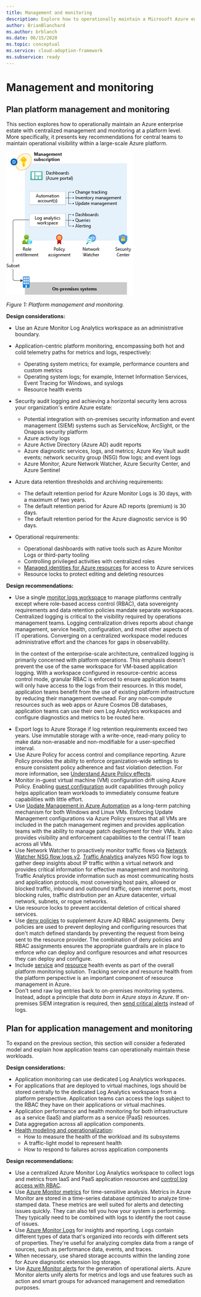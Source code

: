 ```yaml
---
title: Management and monitoring
description: Explore how to operationally maintain a Microsoft Azure enterprise estate with centralized management and monitoring at a platform level.
author: BrianBlanchard
ms.author: brblanch
ms.date: 06/15/2020
ms.topic: conceptual
ms.service: cloud-adoption-framework
ms.subservice: ready
---
```


# Management and monitoring

## Plan platform management and monitoring

This section explores how to operationally maintain an Azure enterprise estate with centralized management and monitoring at a platform level. More specifically, it presents key recommendations for central teams to maintain operational visibility within a large-scale Azure platform.

![Diagram that shows management and monitoring.](./media/management-and-monitoring.png)

_Figure 1: Platform management and monitoring._

<!-- cSpell:ignore syslogs SIEM -->

**Design considerations:**

- Use an Azure Monitor Log Analytics workspace as an administrative boundary.
- Application-centric platform monitoring, encompassing both hot and cold telemetry paths for metrics and logs, respectively:
  - Operating system metrics; for example, performance counters and custom metrics
  - Operating system logs; for example, Internet Information Services, Event Tracing for Windows, and syslogs
  - Resource health events
- Security audit logging and achieving a horizontal security lens across your organization's entire Azure estate:
  - Potential integration with on-premises security information and event management (SIEM) systems such as ServiceNow, ArcSight, or the Onapsis security platform
  - Azure activity logs
  - Azure Active Directory (Azure AD) audit reports
  - Azure diagnostic services, logs, and metrics; Azure Key Vault audit events; network security group (NSG) flow logs; and event logs
  - Azure Monitor, Azure Network Watcher, Azure Security Center, and Azure Sentinel
- Azure data retention thresholds and archiving requirements:
  - The default retention period for Azure Monitor Logs is 30 days, with a maximum of two years.
  - The default retention period for Azure AD reports (premium) is 30 days.
  - The default retention period for the Azure diagnostic service is 90 days.

- Operational requirements:
  - Operational dashboards with native tools such as Azure Monitor Logs or third-party tooling
  - Controlling privileged activities with centralized roles
  - [Managed identities for Azure resources](/azure/active-directory/managed-identities-azure-resources/overview) for access to Azure services
  - Resource locks to protect editing and deleting resources

**Design recommendations:**

- Use a single [monitor logs workspace](/azure/azure-monitor/platform/design-logs-deployment) to manage platforms centrally except where role-based access control (RBAC), data sovereignty requirements and data retention policies mandate separate workspaces. Centralized logging is critical to the visibility required by operations management teams. Logging centralization drives reports about change management, service health, configuration, and most other aspects of IT operations. Converging on a centralized workspace model reduces administrative effort and the chances for gaps in observability.

    In the context of the enterprise-scale architecture, centralized logging is primarily concerned with platform operations. This emphasis doesn't prevent the use of the same workspace for VM-based application logging. With a workspace configured in resource-centric access control mode, granular RBAC is enforced to ensure application teams will only have access to the logs from their resources. In this model, application teams benefit from the use of existing platform infrastructure by reducing their management overhead. For any non-compute resources such as web apps or Azure Cosmos DB databases, application teams can use their own Log Analytics workspaces and configure diagnostics and metrics to be routed here.

<!-- docutune:ignore WORM -->

- Export logs to Azure Storage if log retention requirements exceed two years. Use immutable storage with a write-once, read-many policy to make data non-erasable and non-modifiable for a user-specified interval.
- Use Azure Policy for access control and compliance reporting. Azure Policy provides the ability to enforce organization-wide settings to ensure consistent policy adherence and fast violation detection. For more information, see [Understand Azure Policy effects](/azure/governance/policy/concepts/effects).
- Monitor in-guest virtual machine (VM) configuration drift using Azure Policy. Enabling [guest configuration](/azure/governance/policy/concepts/guest-configuration) audit capabilities through policy helps application team workloads to immediately consume feature capabilities with little effort.
- Use [Update Management in Azure Automation](/azure/automation/update-management/overview) as a long-term patching mechanism for both Windows and Linux VMs. Enforcing Update Management configurations via Azure Policy ensures that all VMs are included in the patch management regimen and provides application teams with the ability to manage patch deployment for their VMs. It also provides visibility and enforcement capabilities to the central IT team across all VMs.
- Use Network Watcher to proactively monitor traffic flows via [Network Watcher NSG flow logs v2](/azure/network-watcher/network-watcher-nsg-flow-logging-overview). [Traffic Analytics](/azure/network-watcher/traffic-analytics) analyzes NSG flow logs to gather deep insights about IP traffic within a virtual network and provides critical information for effective management and monitoring. Traffic Analytics provide information such as most communicating hosts and application protocols, most conversing host pairs, allowed or blocked traffic, inbound and outbound traffic, open internet ports, most blocking rules, traffic distribution per an Azure datacenter, virtual network, subnets, or rogue networks.
- Use resource locks to prevent accidental deletion of critical shared services.
- Use [deny policies](/azure/governance/policy/concepts/effects#deny) to supplement Azure AD RBAC assignments. Deny policies are used to prevent deploying and configuring resources that don't match defined standards by preventing the request from being sent to the resource provider. The combination of deny policies and RBAC assignments ensures the appropriate guardrails are in place to enforce _who_ can deploy and configure resources and _what_ resources they can deploy and configure.
- Include [service](/azure/service-health/service-health-overview) and [resource](/azure/service-health/resource-health-overview) health events as part of the overall platform monitoring solution. Tracking service and resource health from the platform perspective is an important component of resource management in Azure.
- Don't send raw log entries back to on-premises monitoring systems. Instead, adopt a principle that _data born in Azure stays in Azure_. If on-premises SIEM integration is required, then [send critical alerts](/azure/security-center/continuous-export) instead of logs.

## Plan for application management and monitoring

To expand on the previous section, this section will consider a federated model and explain how application teams can operationally maintain these workloads.

**Design considerations:**

- Application monitoring can use dedicated Log Analytics workspaces.
- For applications that are deployed to virtual machines, logs should be stored centrally to the dedicated Log Analytics workspace from a platform perspective. Application teams can access the logs subject to the RBAC they have on their applications or virtual machines.
- Application performance and health monitoring for both infrastructure as a service (IaaS) and platform as a service (PaaS) resources.
- Data aggregation across all application components.
- [Health modeling and operationalization](../..//manage/monitor/cloud-models-monitor-overview.md):
  - How to measure the health of the workload and its subsystems
  - A traffic-light model to represent health
  - How to respond to failures across application components

**Design recommendations:**

- Use a centralized Azure Monitor Log Analytics workspace to collect logs and metrics from IaaS and PaaS application resources and [control log access with RBAC](/azure/azure-monitor/platform/design-logs-deployment#access-control-overview).
- Use [Azure Monitor metrics](/azure/azure-monitor/platform/data-platform-metrics) for time-sensitive analysis. Metrics in Azure Monitor are stored in a time-series database optimized to analyze time-stamped data. These metrics are well suited for alerts and detecting issues quickly. They can also tell you how your system is performing. They typically need to be combined with logs to identify the root cause of issues.
- Use [Azure Monitor Logs](/azure/azure-monitor/platform/data-platform-logs) for insights and reporting. Logs contain different types of data that's organized into records with different sets of properties. They're useful for analyzing complex data from a range of sources, such as performance data, events, and traces.
- When necessary, use shared storage accounts within the landing zone for Azure diagnostic extension log storage.
- Use [Azure Monitor alerts](/azure/azure-monitor/platform/alerts-overview) for the generation of operational alerts. Azure Monitor alerts unify alerts for metrics and logs and use features such as action and smart groups for advanced management and remediation purposes.
